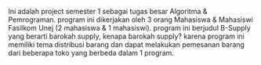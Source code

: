 Ini adalah project semester 1 sebagai tugas besar Algoritma & Pemrograman.
program ini dikerjakan oleh 3 orang Mahasiswa & Mahasiswi Fasilkom Unej (2 mahasiswa & 1 mahasiswi).
program ini berjudul B-Supply yang berarti barokah supply, kenapa barokah supply?
karena program ini memiliki tema distribusi barang dan dapat melakukan pemesanan barang dari beberapa toko yang berbeda dalam 1 program.
